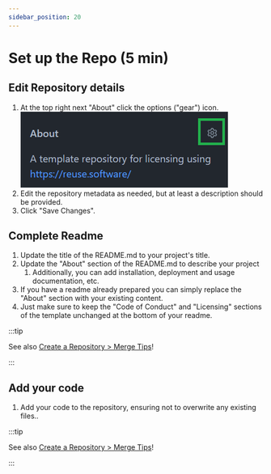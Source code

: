 ```yaml
---
sidebar_position: 20
---
```


# Set up the Repo (5 min)

## Edit Repository details

1. At the top right next "About" click the options ("gear") icon.  
   ![Edit Repository details](edit-repo-details.png)
2. Edit the repository metadata as needed, but at least a description should be provided.
3. Click "Save Changes".

## Complete Readme 

1. Update the title of the README.md to your project's title.
2. Update the "About" section of the README.md to describe your project
   1. Additionally, you can add installation, deployment and usage documentation, etc.
3. If you have a readme already prepared you can simply replace the "About" section with your existing content.
4. Just make sure to keep the "Code of Conduct" and "Licensing" sections of the template unchanged at the bottom of your readme.

:::tip

See also [Create a Repository > Merge Tips](./create-repo.md#merge-tips)!

:::

## Add your code

1. Add your code to the repository, ensuring not to overwrite any existing files..

:::tip

See also [Create a Repository > Merge Tips](./create-repo.md#merge-tips)!

:::